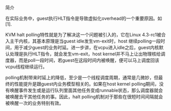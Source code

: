 
简介

在实际业务中，guest执行HLT指令是导致虚拟化overhead的一个重要原因。如[1].

KVM halt polling特性就是为了解决这一个问题被引入的，它在Linux 4.3-rc1被合入主干内核，其基本原理是当guest idle发生vm-exit时，host 继续polling一段时间，用于减少guest的业务时延。进一步讲，在vcpu进入idle之后，guest内核默认处理是执行HLT指令，就会发生vm-exit，host kernel并不马上让出物理核给调度器，而是poll一段时间，若guest在这段时间内被唤醒，便可以马上调度回该vcpu线程继续运行。

polling机制带来时延上的降低，至少是一个线程调度周期，通常是几微妙，但最终的性能提升是跟guest内业务模型相关的。如果在host kernel polling期间，没有唤醒事件发生或是运行队列里面其他任务变成runnable状态，那么调度器就会被唤醒去干其他任务的事。因此，halt polling机制对于那些在很短时间间隔就会被唤醒一次的业务特别有效。